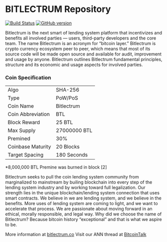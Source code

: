 BITLECTRUM Repository
======================

[![Build Status](https://travis-ci.org/BTL-Project/BTL.svg?branch=master)](https://travis-ci.org/BTL-Project/BTL) [![GitHub version](https://badge.fury.io/gh/BTL-Project%2FBTL.svg)](https://badge.fury.io/gh/BTL-Project%2FBTL)

Bitlectrum is the next smart of lending system platform that incentivizes and benefits all involved parties — users, third-party developers and the core
team. The name Bitlectrum is an acronym for “bitcoin layer.” Bitlectrum is crypto currency ecosystem peer to peer, which means that most of its source code will
be made open source and available for audit, improvement and usage by anyone. Bitlectrum outlines Bitlectrum fundamental principles, structure
and its economic and usage aspects for involved parties.

### Coin Specification
<table>
<tr><td>Algo</td><td>SHA-256</td></tr>
<tr><td>Type</td><td>PoW/PoS</td></tr>
<tr><td>Coin Name</td><td>Bitlectrum</td></tr>
<tr><td>Coin Abbreviation</td><td>BTL</td></tr>
<tr><td>Block Reward</td><td>25 BTL</td></tr>
<tr><td>Max Supply</td><td>27000000 BTL</td></tr>
<tr><td>Premined</td><td>30%</td></tr>
<tr><td>Coinbase Maturity</td><td>20 Blocks</td></tr>
<tr><td>Target Spacing</td><td>180 Seconds</td></tr>
</table>

*8,000,000 BTL Premine was burned in block [2]

Bitlectrum seeks to pull the coin lending system community from marginalized to mainstream by builing blockchain into every step of the lending system
industry and by working toward full legalization. Our strength lies in the unique blockchain/lending system connection that uses smart contracts. We believe in
we are lending system, and we believe in the benefits. More uses of lending system are coming to light, and we want to accelerate that process. We are passionate
about moving forward in an ethical, morally responsible, and legal way. Why did we choose the name of Bitlectrum? Because bitcoin history “exceptional”
and that is what we aspire to be.

More information at [bitlectrum.co](http://www.bitlectrum.co) Visit our ANN thread at [BitcoinTalk](#)